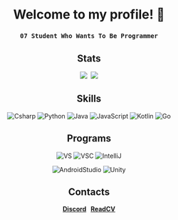 <div align=center>
  <h1>Welcome to my profile! 👋</h1>
  
  ### **```07 Student Who Wants To Be Programmer```**
</div>
<h2 align="center">Stats</h2>
<div align="center">
  <img src="https://github-readme-stats.vercel.app/api?username=nnoned&theme=dark"/></a>&nbsp 
  <img src="https://github-readme-stats.vercel.app/api/top-langs/?username=nnoned&layout=compact&theme=dark"/></a>
</div>
<h2 align="center">Skills</h2>
<div align="center">
  
![Csharp](https://img.shields.io/badge/-Csharp-9d70d8?style=for-the-badge&logo=c-sharp&logoColor=fff)
![Python](https://img.shields.io/badge/-Python-3471a1?style=for-the-badge&logo=python&logoColor=fff)
![Java](https://img.shields.io/badge/-Java-ec8032?style=for-the-badge&logo=java&logoColor=fff)
![JavaScript](https://img.shields.io/badge/-JavaScript-e3d41e?style=for-the-badge&logo=javascript&logoColor=fff)
![Kotlin](https://img.shields.io/badge/-Kotlin-0099dd?style=for-the-badge&logo=kotlin&logoColor=fff)
![Go](https://img.shields.io/badge/-Go-00acd7?style=for-the-badge&logo=go&logoColor=fff)
</div>
<h2 align="center">Programs</h2>
<div align="center">
  
![VS](https://img.shields.io/badge/-VS-a878de?style=for-the-badge&logo=visual-studio&logoColor=fff)
![VSC](https://img.shields.io/badge/-VSC-31a0e8?style=for-the-badge&logo=visual-studio-code&logoColor=fff)
![IntelliJ](https://img.shields.io/badge/-IntelliJ-e03d6a?style=for-the-badge&logo=intelli-j&logoColor=fff)
  
![AndroidStudio](https://img.shields.io/badge/-AndroidStudio-88b852?style=for-the-badge&logo=android-studiom&logoColor=fff)
![Unity](https://img.shields.io/badge/-Unity-040707?style=for-the-badge&logo=unity&logoColor=fff)
</div>
<h2 align="center">Contacts</h2>
<div align="center">
<b>
  
[Discord](https://discord.com/users/476152575385927711)&nbsp;&nbsp;&nbsp;[ReadCV](https://read.cv/unnamed)
</b>
</div>
